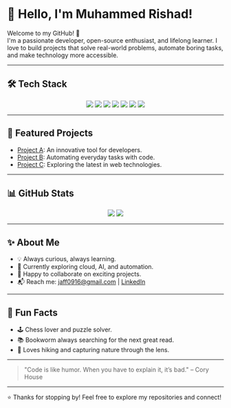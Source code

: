 # 👋 Hello, I'm Muhammed Rishad!

Welcome to my GitHub! 🚀  
I'm a passionate developer, open-source enthusiast, and lifelong learner. I love to build projects that solve real-world problems, automate boring tasks, and make technology more accessible.

---

## 🛠️ Tech Stack

<p align="center">
  <img src="https://img.shields.io/badge/Python-3776AB?style=for-the-badge&logo=python&logoColor=white"/>
  <img src="https://img.shields.io/badge/JavaScript-F7DF1E?style=for-the-badge&logo=javascript&logoColor=black"/>
  <img src="https://img.shields.io/badge/React-20232A?style=for-the-badge&logo=react&logoColor=61DAFB"/>
  <img src="https://img.shields.io/badge/Django-092E20?style=for-the-badge&logo=django&logoColor=white"/>
  <img src="https://img.shields.io/badge/Node.js-339933?style=for-the-badge&logo=node.js&logoColor=white"/>
  <img src="https://img.shields.io/badge/Docker-2496ED?style=for-the-badge&logo=docker&logoColor=white"/>
  <img src="https://img.shields.io/badge/GitHub-181717?style=for-the-badge&logo=github&logoColor=white"/>
</p>

---

## 🌟 Featured Projects

- [Project A](https://github.com/muhammedrishadm10/project-a): An innovative tool for developers.
- [Project B](https://github.com/muhammedrishadm10/project-b): Automating everyday tasks with code.
- [Project C](https://github.com/muhammedrishadm10/project-c): Exploring the latest in web technologies.

---

## 📊 GitHub Stats

<p align="center">
  <img src="https://github-readme-stats.vercel.app/api?username=muhammedrishadm10&show_icons=true&theme=radical" />
  <img src="https://github-readme-streak-stats.herokuapp.com/?user=muhammedrishadm10&theme=radical" />
</p>

---

## ✨ About Me

- 💡 Always curious, always learning.
- 🌱 Currently exploring cloud, AI, and automation.
- 🤝 Happy to collaborate on exciting projects.
- 📬 Reach me: [jaff0916@gmail.com](mailto:jaff0916@gmail.com) | [LinkedIn](https://www.linkedin.com/in/muhammed-rishad-m-63a241263)

---

## 🎲 Fun Facts

- 🕹️ Chess lover and puzzle solver.
- 📚 Bookworm always searching for the next great read.
- 🌄 Loves hiking and capturing nature through the lens.

---

> "Code is like humor. When you have to explain it, it’s bad." – Cory House

---

⭐️ Thanks for stopping by! Feel free to explore my repositories and connect!
